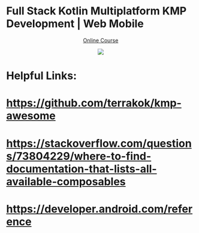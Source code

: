 # Full Stack Kotlin Multiplatform KMP Development | Web Mobile
<p align="center">
  <a href="https://www.stevdza-san.com/p/kotlin-multiplatform-kmp-frontend-backend-android" align="center">Online Course</a>
</p>
<p align="center">
  <img src="https://i.postimg.cc/Cxs519jz/KMP-Course.png" href="">
</p>


# Helpful Links:
# https://github.com/terrakok/kmp-awesome
# https://stackoverflow.com/questions/73804229/where-to-find-documentation-that-lists-all-available-composables
# https://developer.android.com/reference
# 